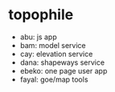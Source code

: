 topophile
=========
- abu: js app
- bam: model service
- cay: elevation service
- dana: shapeways service
- ebeko: one page user app
- fayal: goe/map tools
